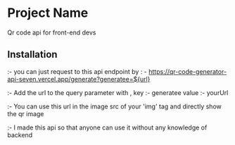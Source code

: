 # Project Name
Qr code api for front-end devs

## Installation

:- you can just request to this api endpoint by : -  https://qr-code-generator-api-seven.vercel.app/generate?generatee=${url}

:- Add the url to the query parameter with , key :- generatee
                                             value :- yourUrl

:- You can use this url in the image src of your 'img' tag and directly show the qr image 
 <!-- <img src="https://qr-code-generator-api-seven.vercel.app/generate?generatee=${url}"> -->

:- I made this api so that anyone can use it without any knowledge of backend                                         
